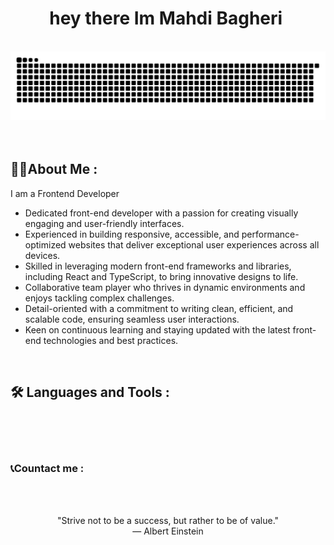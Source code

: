 <h1 align="center">
      hey there Im Mahdi Bagheri
      <img
        style="width: 30px"
        src="https://camo.githubusercontent.com/d552948e7884c41fde2d32b9221d79f0df2076c7d824aaab954ca93f53d95884/68747470733a2f2f6d656469612e67697068792e636f6d2f6d656469612f6876524a434c467a6361737252346961377a2f67697068792e676966"
        alt=""
      />
    </h1>
    <br/>
    <div align="center">
      <img
        src="https://raw.githubusercontent.com/imrrobat/imrrobat/d1b244e170d2b75fdda3efd499eaaf163f7a617c/images/github-contribution-grid-snake.svg"
        alt=""
      />
    </div>
    <br />
    <br />
    <div>
      <h2>👨‍💻About Me :</h2>
      <p>
        I am a Frontend Developer
        <img
          style="width: 30px"
          src="https://camo.githubusercontent.com/ad38c424479dba43b6ded15fecfde6b53cf9fcd6ff3dc7715d5bcb43f8bbefb8/68747470733a2f2f6d656469612e67697068792e636f6d2f6d656469612f57556c706c634d704f43456d5447427442572f67697068792e676966"
          alt=""
        />
      </p>
      <ul>
        <li>
          Dedicated front-end developer with a passion for creating visually
          engaging and user-friendly interfaces.
        </li>
        <li>
          Experienced in building responsive, accessible, and
          performance-optimized websites that deliver exceptional user
          experiences across all devices.
        </li>
        <li>
          Skilled in leveraging modern front-end frameworks and libraries,
          including React and TypeScript, to bring innovative designs to life.
        </li>
        <li>
          Collaborative team player who thrives in dynamic environments and
          enjoys tackling complex challenges.
        </li>
        <li>
          Detail-oriented with a commitment to writing clean, efficient, and
          scalable code, ensuring seamless user interactions.
        </li>
        <li>
          Keen on continuous learning and staying updated with the latest
          front-end technologies and best practices.
        </li>
      </ul>
    </div>
    <br />
      <h2>🛠️ Languages and Tools :</h2>
    <br />
    <div align="center">
      <img align="center" src="https://skillicons.dev/icons?i=html,css,tailwind,js,ts,react,redux,nextjs,vite" alt="">
    </div>
          <br/>
          <h3>📞Countact me :</h3>
          <br/>
          <br/>
    <p align="center">"Strive not to be a success, but rather to be of value."
          <br/>
— Albert Einstein

</p>
